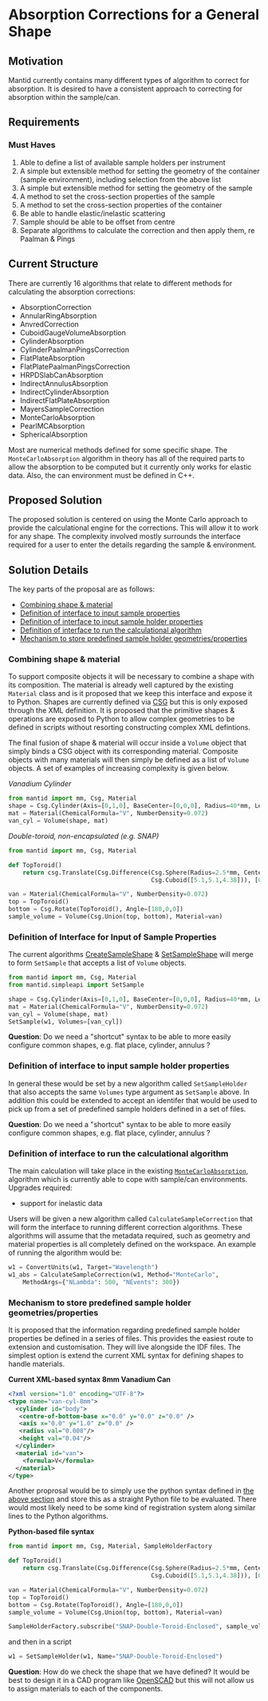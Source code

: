 # Absorption Corrections for a General Shape

## Motivation

Mantid currently contains many different types of algorithm to correct for absorption. It is desired to have a consistent
approach to correcting for absorption within the sample/can.

## Requirements

### Must Haves

1. Able to define a list of available sample holders per instrument
1. A simple but extensible method for setting the geometry of the container (sample environment), including selection from the above list
1. A simple but extensible method for setting the geometry of the sample
1. A method to set the cross-section properties of the sample
1. A method to set the cross-section properties of the container
1. Be able to handle elastic/inelastic scattering
1. Sample should be able to be offset from centre
1. Separate algorithms to calculate the correction and then apply them, re Paalman & Pings

## Current Structure

There are currently 16 algorithms that relate to different methods for calculating the absorption corrections:

* AbsorptionCorrection
* AnnularRingAbsorption
* AnvredCorrection
* CuboidGaugeVolumeAbsorption
* CylinderAbsorption
* CylinderPaalmanPingsCorrection
* FlatPlateAbsorption
* FlatPlatePaalmanPingsCorrection
* HRPDSlabCanAbsorption
* IndirectAnnulusAbsorption
* IndirectCylinderAbsorption
* IndirectFlatPlateAbsorption
* MayersSampleCorrection
* MonteCarloAbsorption
* PearlMCAbsorption
* SphericalAbsorption

Most are numerical methods defined for some specific shape. The `MonteCarloAbsorption` algorithm in theory has all of the required parts to allow
the absorption to be computed but it currently only works for elastic data. Also, the can environment must be defined in C++.

## Proposed Solution

The proposed solution is centered on using the Monte Carlo approach to provide the calculational engine for the corrections. This will allow it to
work for any shape. The complexity involved mostly surrounds the interface required for a user to enter the details regarding the sample & environment.

## Solution Details

The key parts of the proposal are as follows:

* [Combining shape & material](#S-shape-material)
* [Definition of interface to input sample properties](#S-sample-properties)
* [Definition of interface to input sample holder properties](#S-sample-holder-properties)
* [Definition of interface to run the calculational algorithm](#S-calculational-algorithm)
* [Mechanism to store predefined sample holder geometries/properties](#S-predefined-sample-holder)

### <a name="S-shape-material"> Combining shape & material

To support composite objects it will be necessary to combine a shape with its composition. The material is already well captured by the
existing `Material` class and is it proposed that we keep this interface and expose it to Python. Shapes are currently defined via [CSG](http://docs.mantidproject.org/nightly/concepts/HowToDefineGeometricShape.html#howtodefinegeometricshape) but this is only exposed through the XML definition. It is proposed that the primitive shapes & operations are exposed to Python to allow complex geometries to be defined in scripts without resorting constructing
complex XML defintions.

The final fusion of shape & material will occur inside a `Volume` object that simply binds a CSG object with its corresponding material. Composite objects with many materials will then simply
be defined as a list of `Volume` objects. A set of examples of increasing complexity is given below.

*Vanadium Cylinder*

```python
from mantid import mm, Csg, Material
shape = Csg.Cylinder(Axis=[0,1,0], BaseCenter=[0,0,0], Radius=40*mm, Length=2.5*mm)
mat = Material(ChemicalFormula="V", NumberDensity=0.072)
van_cyl = Volume(shape, mat)
```

*Double-toroid, non-encapsulated (e.g. SNAP)*

```python
from mantid import mm, Csg, Material

def TopToroid()
    return csg.Translate(Csg.Difference(Csg.Sphere(Radius=2.5*mm, Center=[0,0,0.634]),
                                        Csg.Cuboid([5.1,5.1,4.38])), [0,0,-2.19])

van = Material(ChemicalFormula="V", NumberDensity=0.072)
top = TopToroid()
bottom = Csg.Rotate(TopToroid(), Angle=[180,0,0])
sample_volume = Volume(Csg.Union(top, bottom), Material=van)
```

### <a name="S-sample-properties"></a> Definition of Interface for Input of Sample Properties

The current algorithms [CreateSampleShape](http://docs.mantidproject.org/nightly/algorithms/CreateSampleShape-v1.html) & [SetSampleShape](http://docs.mantidproject.org/nightly/algorithms/SetSampleMaterial-v1.html) will
merge to form `SetSample` that accepts a list of `Volume` objects.

```python
from mantid import mm, Csg, Material
from mantid.simpleapi import SetSample

shape = Csg.Cylinder(Axis=[0,1,0], BaseCenter=[0,0,0], Radius=40*mm, Length=2.5*mm)
mat = Material(ChemicalFormula="V", NumberDensity=0.072)
van_cyl = Volume(shape, mat)
SetSample(w1, Volumes=[van_cyl])
```

**Question**: Do we need a "shortcut" syntax to be able to more easily configure common shapes, e.g. flat place, cylinder, annulus ?

### <a name="S-sample-holder-properties"></a> Definition of interface to input sample holder properties

In general these would be set by a new algorithm called `SetSampleHolder` that also accepts the same `Volumes` type argument as `SetSample` above. In addition this could be extended to accept an identifer that
would be used to pick up from a set of predefined sample holders defined in a set of files.

**Question**: Do we need a "shortcut" syntax to be able to more easily configure common shapes, e.g. flat place, cylinder, annulus ?

### <a name="S-calculation-algorithm"></a> Definition of interface to run the calculational algorithm

The main calculation will take place in the existing [`MonteCarloAbsorption`](http://docs.mantidproject.org/nightly/algorithms/MonteCarloAbsorption-v1.html), algorithm
which is currently able to cope with sample/can environments. Upgrades required:

* support for inelastic data

Users will be given a new algorithm called `CalculateSampleCorrection` that will form the interface to running different correction algorithms. These algorithms will assume
that the metadata required, such as geometry and material properties is all completely defined on the workspace. An example of running the algorithm would be:

```python
w1 = ConvertUnits(w1, Target="Wavelength")
w1_abs = CalculateSampleCorrection(w1, Method="MonteCarlo",
    MethodArgs={"NLambda": 500, "NEvents": 300})
```

### <a name="S-predefined-sample-holder"></a> Mechanism to store predefined sample holder geometries/properties

It is proposed that the information regarding predefined sample holder properties be defined in a series of files. This provides the easiest route to extension and customisation. They
will live alongside the IDF files. The simplest option is extend the current XML syntax for defining shapes to handle materials.

**Current XML-based syntax 8mm Vanadium Can**

```xml
<?xml version="1.0" encoding="UTF-8"?>
<type name="van-cyl-8mm">
  <cylinder id="body">
   <centre-of-bottom-base x="0.0" y="0.0" z="0.0" />
   <axis x="0.0" y="1.0" z="0.0" />
   <radius val="0.008"/>
   <height val="0.04"/>
  </cylinder>
  <material id="van">
    <formula>V</formula>
  </material>
</type>
```

Another proprosal would be to simply use the python syntax defined in [the above section](#S-shape-material) and store this as a straight Python file to be evaluated. There would most likely need to be some kind of registration
system along similar lines to the Python algorithms.

**Python-based file syntax**

```python
from mantid import mm, Csg, Material, SampleHolderFactory

def TopToroid()
    return csg.Translate(Csg.Difference(Csg.Sphere(Radius=2.5*mm, Center=[0,0,0.634]),
                                        Csg.Cuboid([5.1,5.1,4.38])), [0,0,-2.19])

van = Material(ChemicalFormula="V", NumberDensity=0.072)
top = TopToroid()
bottom = Csg.Rotate(TopToroid(), Angle=[180,0,0])
sample_volume = Volume(Csg.Union(top, bottom), Material=van)

SampleHolderFactory.subscribe("SNAP-Double-Toroid-Enclosed", sample_volume)
```

and then in a script

```python
w1 = SetSampleHolder(w1, Name="SNAP-Double-Toroid-Enclosed")
```

**Question**: How do we check the shape that we have defined? It would be best to design it in a CAD program like [OpenSCAD](http://www.openscad.org/) but this will not allow us to assign materials to each of the components.
